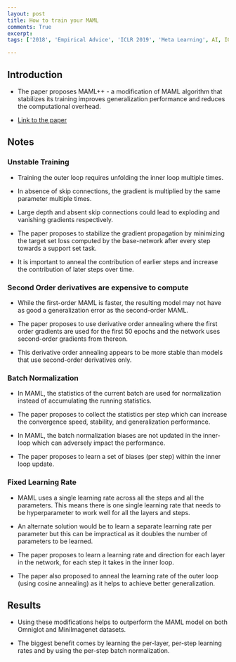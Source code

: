 ```yaml
---
layout: post
title: How to train your MAML
comments: True
excerpt: 
tags: ['2018', 'Empirical Advice', 'ICLR 2019', 'Meta Learning', AI, ICLR, MAML]

---
```


## Introduction

* The paper proposes MAML++ - a modification of MAML algorithm that stabilizes its training improves generalization performance and reduces the computational overhead.

* [Link to the paper](https://arxiv.org/abs/1810.09502)

## Notes

### Unstable Training

* Training the outer loop requires unfolding the inner loop multiple times. 

* In absence of skip connections, the gradient is multiplied by the same parameter multiple times. 

* Large depth and absent skip connections could lead to exploding and vanishing gradients respectively.

* The paper proposes to stabilize the gradient propagation by minimizing the target set loss computed by the base-network after every step towards a support set task.

* It is important to anneal the contribution of earlier steps and increase the contribution of later steps over time.

### Second Order derivatives are expensive to compute

* While the first-order MAML is faster, the resulting model may not have as good a generalization error as the second-order MAML.

* The paper proposes to use derivative order annealing where the first order gradients are used for the first 50 epochs and the network uses second-order gradients from thereon.

* This derivative order annealing appears to be more stable than models that use second-order derivatives only.


### Batch Normalization

* In MAML, the statistics of the current batch are used for normalization instead of accumulating the running statistics.

* The paper proposes to collect the statistics per step which can increase the convergence speed, stability, and generalization performance.

* In MAML, the batch normalization biases are not updated in the inner-loop which can adversely impact the performance.

* The paper proposes to learn a set of biases (per step) within the inner loop update.

### Fixed Learning Rate

* MAML uses a single learning rate across all the steps and all the parameters. This means there is one single learning rate that needs to be hyperparameter to work well for all the layers and steps.

* An alternate solution would be to learn a separate learning rate per parameter but this can be impractical as it doubles the number of parameters to be learned.

* The paper proposes to learn a learning rate and direction for each layer in the network, for each step it takes in the inner loop.

* The paper also proposed to anneal the learning rate of the outer loop (using cosine annealing) as it helps to achieve better generalization.

## Results

* Using these modifications helps to outperform the MAML model on both Omniglot and MiniImagenet datasets.

* The biggest benefit comes by learning the per-layer, per-step learning rates and by using the per-step batch normalization.